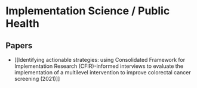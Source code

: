 # Implementation Science / Public Health

## Papers

- [[Identifying actionable strategies: using Consolidated Framework for Implementation Research (CFIR)-informed interviews to evaluate the implementation of a multilevel intervention to improve colorectal cancer screening (2021)]]
